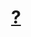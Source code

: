 <!--**noahshz/noahshz** is a ✨ _special_ ✨ repository because its `README.md` (this file) appears on your GitHub profile.-->

<h1 align="center"><a href="">?</a></h1>
